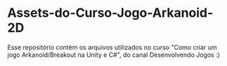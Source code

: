 # Assets-do-Curso-Jogo-Arkanoid-2D
Esse repositório contém os arquivos utilizados no curso "Como criar um jogo Arkanoid/Breakout na Unity e C#", do canal Desenvolvendo Jogos :)
